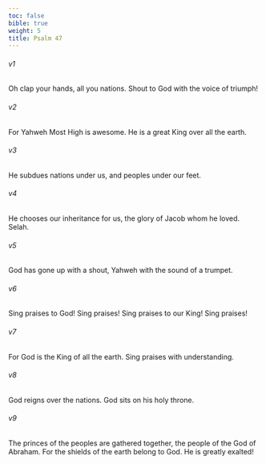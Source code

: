 ```yaml
---
toc: false
bible: true
weight: 5
title: Psalm 47
---
```




###### v1 
Oh clap your hands, all you nations. Shout to God with the voice of triumph! 

###### v2 
For Yahweh Most High is awesome. He is a great King over all the earth. 

###### v3 
He subdues nations under us, and peoples under our feet. 

###### v4 
He chooses our inheritance for us, the glory of Jacob whom he loved. Selah. 

###### v5 
God has gone up with a shout, Yahweh with the sound of a trumpet. 

###### v6 
Sing praises to God! Sing praises! Sing praises to our King! Sing praises! 

###### v7 
For God is the King of all the earth. Sing praises with understanding. 

###### v8 
God reigns over the nations. God sits on his holy throne. 

###### v9 
The princes of the peoples are gathered together, the people of the God of Abraham. For the shields of the earth belong to God. He is greatly exalted!
